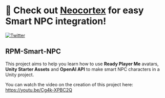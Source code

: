 # 📣 Check out [Neocortex](https://neocortex.link?source=unity-openai-github) for easy Smart NPC integration!
 
[![Twitter](https://img.shields.io/twitter/url/https/twitter.com/sgt3v.svg?style=social&label=Follow%20%40sgt3v)](https://twitter.com/sgt3v)


## RPM-Smart-NPC
This project aims to help you learn how to use **Ready Player Me** avatars, **Unity Starter Assets** and **OpenAI API** to make smart NPC characters in a Unity project.

You can watch the video on the creation of this project here: https://youtu.be/Cg4k-XPBC2Q
